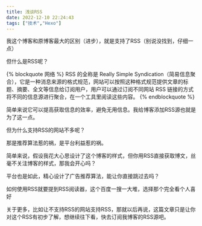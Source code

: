 ```yaml
---
title: 浅谈RSS
date: 2022-12-10 22:24:43
tags: ["技术","Hexo"]
---
```


我这个博客和原博客最大的区别（进步），就是支持了RSS（别说没找到，仔细一点）

但什么是RSS呢？

{% blockquote 网络 %}
RSS 的全称是 Really Simple Syndication（简易信息聚合），它是一种消息来源的格式规范，网站可以按照这种格式规范提供文章的标题、摘要、全文等信息给订阅用户，用户可以通过订阅不同网站 RSS 链接的方式将不同的信息源进行聚合，在一个工具里阅读这些内容。
{% endblockquote %}

简单来说它可以提高获取信息的效率，避免无用信息。我给博客添加RSS源也就是为了这一点。

但为什么支持RSS的网站不多呢？

那是推荐算法惹的祸，是平台利益惹的祸。

简单来说，假设我花大心思设计了这个博客的样式，但你用RSS直接获取博文，丝毫不关注博客的样式，那我会开心吗？

平台也是如此，精心设计了广告推荐算法，能让你直接跳过去吗？

如何使用RSS就要提到RSS阅读器，这个百度一搜一大堆，选择那个完全看个人喜好

关于更多，比如让不支持RSS的网站支持RSS，那就以后再说，这篇文章只是让你对这个RSS有初步了解，想继续往下看，快去订阅我博客的RSS源吧。
